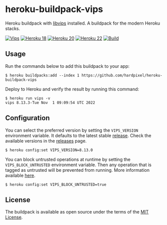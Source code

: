 # heroku-buildpack-vips

Heroku buildpack with [libvips](https://github.com/libvips/libvips) installed. A buildpack for the modern Heroku stacks.

[![Vips](https://img.shields.io/github/v/tag/hardpixel/heroku-buildpack-vips?label=vips&logo=hack-the-box)](https://github.com/hardpixel/heroku-buildpack-vips/releases)
[![Heroku 18](https://img.shields.io/badge/stack-18-904edf?logo=heroku)](https://github.com/hardpixel/heroku-buildpack-vips/releases)
[![Heroku 20](https://img.shields.io/badge/stack-20-904edf?logo=heroku)](https://github.com/hardpixel/heroku-buildpack-vips/releases)
[![Heroku 22](https://img.shields.io/badge/stack-22-904edf?logo=heroku)](https://github.com/hardpixel/heroku-buildpack-vips/releases)
[![Build](https://github.com/hardpixel/heroku-buildpack-vips/actions/workflows/build.yml/badge.svg)](https://github.com/hardpixel/heroku-buildpack-vips/actions/workflows/build.yml)

## Usage

Run the commands below to add this buildpack to your app:

```
$ heroku buildpacks:add --index 1 https://github.com/hardpixel/heroku-buildpack-vips
```

Deploy to Heroku and verify the result by running this command:

```
$ heroku run vips -v
vips 8.13.3-Tue Nov  1 09:09:54 UTC 2022
```

## Configuration

You can select the preferred version by setting the `VIPS_VERSION` environment variable. It defaults to the latest stable [release](https://github.com/libvips/libvips/releases). Check the available versions in the [releases](https://github.com/hardpixel/heroku-buildpack-vips/releases) page.

```
$ heroku config:set VIPS_VERSION=8.13.0
```

You can block untrusted operations at runtime by setting the `VIPS_BLOCK_UNTRUSTED` environment variable. Then any operation that is tagged as untrusted will be prevented from running. More information available [here](https://www.libvips.org/2022/05/28/What's-new-in-8.13.html#blocking-of-unfuzzed-loaders).

```
$ heroku config:set VIPS_BLOCK_UNTRUSTED=true
```

## License

The buildpack is available as open source under the terms of the [MIT License](https://opensource.org/licenses/MIT).
